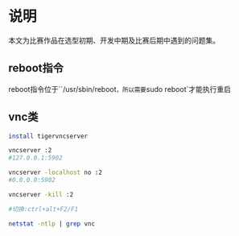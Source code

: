 # 说明

本文为比赛作品在选型初期、开发中期及比赛后期中遇到的问题集。

## reboot指令

reboot指令位于``/usr/sbin/reboot`，所以需要`sudo reboot`才能执行重启

## vnc类

```bash
install tigervncserver

vncserver :2
#127.0.0.1:5902

vncserver -localhost no :2
#0.0.0.0:5902

vncserver -kill :2

#切换:ctrl+alt+F2/F1

netstat -ntlp | grep vnc
```


